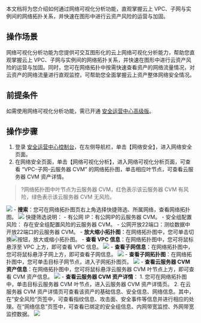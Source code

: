 本文档将为您介绍如何通过网络可视化分析功能，直观掌握云上 VPC、子网与实例间的网络拓扑关系，并快速在图形中进行云资产风险的运营与加固。
## 操作场景
网络可视化分析功能为您提供可交互图形化的云上网络可视化分析能力，帮助您直观掌握云上 VPC、子网与实例间的网络拓扑关系，并快速在图形中进行云资产风险的运营与加固。同时，您可在网络拓扑中按需快速查看资产的网络流量情况，对云资产的网络流量进行直观监控，可帮助您全面掌握云上资产整体网络安全情况。

## 前提条件
如需使用网络可视化分析功能，需已开通 [安全运营中心高级版](https://buy.cloud.tencent.com/soc)。

## 操作步骤
1. 登录 [安全运营中心控制台](https://console.cloud.tencent.com/ssav2/network)，在左侧导航栏，单击【网络安全】，进入网络安全页面。
2. 在网络安全页面，单击【网络可视化分析】，进入网络可视化分析页面，可查看 “VPC-子网-云服务器 CVM” 的网络拓扑图，单击相应叶节点，可查看云服务器 CVM 资产详情。
>?网络拓扑图中叶节点为云服务器 CVM，红色表示该云服务器 CVM 有风险，绿色表示该云服务器 CVM 无风险。
>
![](https://main.qcloudimg.com/raw/c484cf130deff6b893a4679ed3f91b66.png)
	- **搜索**：您可在网络拓扑图页右上角选择快捷筛选、所属网络，查看网络拓扑图。
	![](https://main.qcloudimg.com/raw/7f5a250d88e2461ef162567081f1d9ff.png)
		快捷筛选说明：
		- 有公网 IP：有公网IP的云服务器 CVM。
		- 安全组配置风险： 存在安全组配置风险的云服务器 CVM。
		- 公网开放22端口：测绘数据中开放22端口的云服务器 CVM。
	-  **放大缩小拓扑图**：在网络拓扑图中，您可单击切换<img src="https://main.qcloudimg.com/raw/50929da24ea93b197df57c68527be482.png" style="margin:0;">按钮，放大或缩小拓扑图。
	- **查看 VPC 信息**：在网络拓扑图中，您可将鼠标悬浮至 VPC 上方，即可查看 VPC 信息。
	![](https://main.qcloudimg.com/raw/942e4ca23e934f1448b2ca34eb2d6866.png)
	- **查看子网信息**：在网络拓扑图中，您可将鼠标悬浮子网上方，即可查看子网信息。
![](https://main.qcloudimg.com/raw/5e35b060497a2d55fcd6f2a79700ff6f.png)
	- **查看子网拓扑图**：在网络拓扑图中，您可单击目标子网节点，进入子网拓扑图页。
	![](https://main.qcloudimg.com/raw/2b461972fd3a5c2bb8a52cf29cdfedf8.png)
	- **查看云服务器 CVM 资产信息**：在网络拓扑图中，您可将鼠标悬浮云服务器 CVM 叶节点上方，即可查看 CVM 资产信息。
	![](https://main.qcloudimg.com/raw/314b7500007fdb496b0c979c356fefe8.png)
	- **查看云服务器 CVM 资产详情**：
		1. 您可在网络拓扑图中，单击目标云服务器 CVM 叶节点，进入云服务器 CVM 资产详情页。
		2. 在云服务器 CVM 资产详情页可查看该资产的基础信息、安全信息、网络信息。其中，在“安全风险”页签中，可查看指纹信息、攻击面、安全事件等信息并进行相应的处理。在“网络信息”页签中，可查看已绑定的安全组信息、内网带宽监控、外网带宽监控数据。 
		![](https://main.qcloudimg.com/raw/665bc52422bbdec68a75e51d609318a7.png)
	
